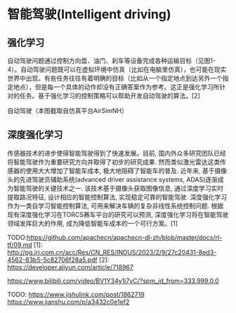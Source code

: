 

<!--
 * @version:
 * @Author:  StevenJokess（蔡舒起） https://github.com/StevenJokess
 * @Date: 2023-03-23 23:05:23
 * @LastEditors:  StevenJokess（蔡舒起） https://github.com/StevenJokess
 * @LastEditTime: 2023-04-25 23:49:43
 * @Description:
 * @Help me: 如有帮助，请赞助，失业3年了。![支付宝收款码](https://github.com/StevenJokess/d2rl/blob/master/img/%E6%94%B6.jpg)
 * @TODO::
 * @Reference:
-->
# 智能驾驶(Intelligent driving)

## 强化学习

自动驾驶问题通过控制方向盘、油门、刹车等设备完成各种运输目标（见图1-4）。自动驾驶问题既可以在虚拟环境中仿真（比如在电脑里仿真），也可能在现实世界中出现。有些任务往往有着明确的目标（比如从一个指定地点到达另外一个指定地点），但是每一个具体的动作却没有正确答案作为参考。这正是强化学习所针对的任务。基于强化学习的控制策略可以帮助开发自动驾驶的算法。[2]

自动驾驶（本图截取自仿真平台AirSimNH）

## 深度强化学习

传感器技术的进步使得智能驾驶得到了快速发展。目前, 国内外众多研究团队已经将智能驾驶作为重要研究方向并取得了初步的研究成果. 然而类似激光雷达这类传感器的使用大大增加了智能车成本, 极大地阻碍了智能车的普及. 近年来, 基于摄像头的先进驾驶员辅助系统(advanced driver assistance systems, ADAS)逐渐成为智能驾驶的关键技术之一. 该技术基于摄像头获取图像信息, 通过深度学习实时提取路况特征, 设计相应的智能控制算法, 实现稳定可靠的智能驾驶. 深度强化学习作为一类自学习智能控制算法, 可用来解决车辆的复杂非线性系统控制问题. 根据现有深度强化学习在TORCS赛车平台的研究可以预测, 深度强化学习将在智能驾驶领域发挥巨大的作用, 成为降低智能车成本的一个可行方案。[1]


TODO:https://github.com/apachecn/apachecn-dl-zh/blob/master/docs/rl-tf/09.md
[1]: http://pg.jrj.com.cn/acc/Res/CN_RES/INDUS/2023/2/9/27c20431-8ed3-4562-83b5-5c82706f28a5.pdf
[2]: https://developer.aliyun.com/article/718967

https://www.bilibili.com/video/BV1Y34y1i7vC/?spm_id_from=333.999.0.0

TODO:
https://www.jishulink.com/post/1862719
https://www.jianshu.com/p/a3432c0e1ef2
